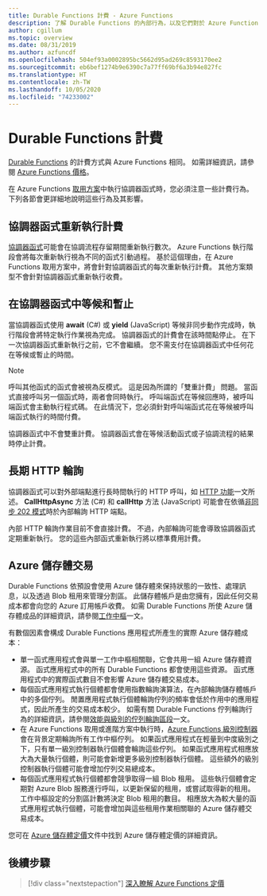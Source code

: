 ```yaml
---
title: Durable Functions 計費 - Azure Functions
description: 了解 Durable Functions 的內部行為，以及它們對於 Azure Functions 計費有何影響。
author: cgillum
ms.topic: overview
ms.date: 08/31/2019
ms.author: azfuncdf
ms.openlocfilehash: 504ef93a0002895bc5662d95ad269c8593170ee2
ms.sourcegitcommit: eb6bef1274b9e6390c7a77ff69bf6a3b94e827fc
ms.translationtype: HT
ms.contentlocale: zh-TW
ms.lasthandoff: 10/05/2020
ms.locfileid: "74233002"
---
```

# <a name="durable-functions-billing"></a>Durable Functions 計費

[Durable Functions](durable-functions-overview.md) 的計費方式與 Azure Functions 相同。 如需詳細資訊，請參閱 [Azure Functions 價格](https://azure.microsoft.com/pricing/details/functions/)。

在 Azure Functions [取用方案](../functions-scale.md#consumption-plan)中執行協調器函式時，您必須注意一些計費行為。 下列各節會更詳細地說明這些行為及其影響。

## <a name="orchestrator-function-replay-billing"></a>協調器函式重新執行計費

[協調器函式](durable-functions-orchestrations.md)可能會在協調流程存留期間重新執行數次。 Azure Functions 執行階段會將每次重新執行視為不同的函式引動過程。 基於這個理由，在 Azure Functions 取用方案中，將會針對協調器函式的每次重新執行計費。 其他方案類型不會針對協調器函式重新執行收費。

## <a name="awaiting-and-yielding-in-orchestrator-functions"></a>在協調器函式中等候和暫止

當協調器函式使用 **await** (C#) 或 **yield** (JavaScript) 等候非同步動作完成時，執行階段會將特定執行作業視為完成。 協調器函式的計費會在該時間點停止。 在下一次協調器函式重新執行之前，它不會繼續。 您不需支付在協調器函式中任何花在等候或暫止的時間。

> [!NOTE]
> 呼叫其他函式的函式會被視為反模式。 這是因為所謂的「雙重計費」  問題。 當函式直接呼叫另一個函式時，兩者會同時執行。 呼叫端函式在等候回應時，被呼叫端函式會主動執行程式碼。 在此情況下，您必須針對呼叫端函式花在等候被呼叫端函式執行的時間付費。
>
> 協調器函式中不會雙重計費。 協調器函式會在等候活動函式或子協調流程的結果時停止計費。

## <a name="durable-http-polling"></a>長期 HTTP 輪詢

協調器函式可以對外部端點進行長時間執行的 HTTP 呼叫，如 [HTTP 功能](durable-functions-http-features.md)一文所述。 **CallHttpAsync** 方法 (C#) 和 **callHttp** 方法 (JavaScript) 可能會在依循[非同步 202 模式](durable-functions-http-features.md#http-202-handling)時於內部輪詢 HTTP 端點。

內部 HTTP 輪詢作業目前不會直接計費。 不過，內部輪詢可能會導致協調器函式定期重新執行。 您的這些內部函式重新執行將以標準費用計費。

## <a name="azure-storage-transactions"></a>Azure 儲存體交易

Durable Functions 依預設會使用 Azure 儲存體來保持狀態的一致性、處理訊息，以及透過 Blob 租用來管理分割區。 此儲存體帳戶是由您擁有，因此任何交易成本都會向您的 Azure 訂用帳戶收費。 如需 Durable Functions 所使 Azure 儲存體成品的詳細資訊，請參閱[工作中樞](durable-functions-task-hubs.md)一文。

有數個因素會構成 Durable Functions 應用程式所產生的實際 Azure 儲存體成本：

* 單一函式應用程式會與單一工作中樞相關聯，它會共用一組 Azure 儲存體資源。 函式應用程式中的所有 Durable Functions 都會使用這些資源。 函式應用程式中的實際函式數目不會影響 Azure 儲存體交易成本。
* 每個函式應用程式執行個體都會使用指數輪詢演算法，在內部輪詢儲存體帳戶中的多個佇列。 閒置應用程式執行個體輪詢佇列的頻率會低於作用中的應用程式，因此所產生的交易成本較少。 如需有關 Durable Functions 佇列輪詢行為的詳細資訊，請參閱[效能與級別的佇列輪詢區段](durable-functions-perf-and-scale.md#queue-polling)一文。
* 在 Azure Functions 取用或進階方案中執行時，[Azure Functions 級別控制器](../functions-scale.md#how-the-consumption-and-premium-plans-work)會在背景定期輪詢所有工作中樞佇列。 如果函式應用程式在輕量到中度級別之下，只有單一級別控制器執行個體會輪詢這些佇列。 如果函式應用程式相應放大為大量執行個體，則可能會新增更多級別控制器執行個體。 這些額外的級別控制器執行個體可能會增加佇列交易總成本。
* 每個函式應用程式執行個體都會競爭取得一組 Blob 租用。 這些執行個體會定期對 Azure Blob 服務進行呼叫，以更新保留的租用，或嘗試取得新的租用。 工作中樞設定的分割區計數將決定 Blob 租用的數目。 相應放大為較大量的函式應用程式執行個體，可能會增加與這些租用作業相關聯的 Azure 儲存體交易成本。

您可在 [Azure 儲存體定價](https://azure.microsoft.com/pricing/details/storage/)文件中找到 Azure 儲存體定價的詳細資訊。 

## <a name="next-steps"></a>後續步驟

> [!div class="nextstepaction"]
> [深入瞭解 Azure Functions 定價](https://azure.microsoft.com/pricing/details/functions/)
